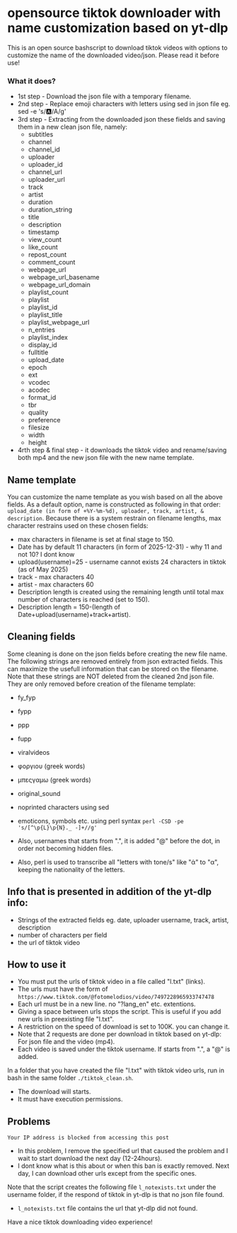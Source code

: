 # opensource tiktok downloader with name customization based on yt-dlp 

This is an open source bashscript to download tiktok videos with options to customize the name of the downloaded video/json. Please read it before use!

### What it does?
- 1st step - Download the json file with a temporary filename.
- 2nd step - Replace emoji characters with letters using sed in json file eg.  sed -e 's/🅰/A/g' 
- 3rd step - Extracting from the downloaded json these fields and saving them in a new clean json file, namely:
   - subtitles
   - channel
   - channel_id
   - uploader
   - uploader_id
   - channel_url
   - uploader_url
   - track
   - artist
   - duration
   - duration_string
   - title
   - description
   - timestamp
   - view_count
   - like_count
   - repost_count
   - comment_count
   - webpage_url
   - webpage_url_basename
   - webpage_url_domain
   - playlist_count
   - playlist
   - playlist_id
   - playlist_title
   - playlist_webpage_url
   - n_entries
   - playlist_index
   - display_id
   - fulltitle
   - upload_date
   - epoch
   - ext
   - vcodec
   - acodec
   - format_id
   - tbr
   - quality
   - preference
   - filesize
   - width
   - height
- 4rth step & final step - it downloads the tiktok video and rename/saving both mp4 and the new json file with the new name template.

## Name template 
You can customize the name template as you wish based on all the above fields. As a default option, name is constructed as following in that order: `upload_date (in form of +%Y-%m-%d), uploader, track, artist, & description`. Because there is a system restrain on filename lengths, max character restrains used on these chosen fields:
  
 -  max characters in filename is set at final stage to 150.
 -  Date has by default 11 characters (in form of 2025-12-31) - why 11 and not 10? I dont know
 -  upload(username)=25 - username cannot exists 24 characters in tiktok (as of May 2025)
 -  track - max characters 40 
 -  artist - max characters 60
 -  Description length is created using the remaining length until total max number of characters is reached (set to 150).
 -  Description length = 150-(length of Date+upload(username)+track+artist).

## Cleaning fields
Some cleaning is done on the json fields before creating the new file name. The following strings are removed entirely from json extracted fields. This can maximize the usefull information that can be stored on the filename. Note that these strings are NOT deleted from the cleaned 2nd json file. They are only removed before creation of the filename template:

- fy_fyp
- fypp
- ppp
- fupp
- viralvideos
- φοργιου (greek words)
- μπεςγαμω (greek words)
- original_sound
- noprinted characters using sed
- emoticons, symbols etc. using perl syntax `perl -CSD -pe 's/[^\p{L}\p{N}._ -]+//g'`

- Also, usernames that starts from ".", it is added "@" before the dot, in order not becoming hidden files.
- Also, perl is used to transcribe all "letters with tone/s" like "ά" to "α", keeping the nationality of the letters. 

## Info that is presented in addition of the yt-dlp info:
 - Strings of the extracted fields eg. date, uploader username, track, artist, description
 - number of characters per field
 - the url of tiktok video

## How to use it 
 - You must put the urls of tiktok video in a file called "l.txt" (links).
 - The urls must have the form of `https://www.tiktok.com/@fotomelodios/video/7497228965933747478`
 - Each url must be in a new line. no "?lang_en" etc. extentions.
 - Giving a space between urls stops the script. This is useful if you add new urls in preexisting file "l.txt". 
 - A restriction on the speed of download is set to 100K. you can change it.
 - Note that 2 requests are done per download in tiktok based on yt-dlp: For json file and the video (mp4).
 - Each video is saved under the tiktok username. If starts from ".", a "@" is added. 

In a folder that you have created the file "l.txt" with tiktok video urls, run in bash in the same folder `./tiktok_clean.sh`. 
- The download will starts.
- It must have execution permissions. 

## Problems 
`Your IP address is blocked from accessing this post`
- In this problem, I remove the specified url that caused the problem and I wait to start download the next day (12-24hours).
- I dont know what is this about or when this ban is exactly removed. Next day, I can download other urls except from the specific ones.

Note that the script creates the following file `l_notexists.txt` under the username folder, if the respond of tiktok in yt-dlp is that no json file found. 
 - `l_notexists.txt` file contains the url that yt-dlp did not found.

Have a nice tiktok downloading video experience!
